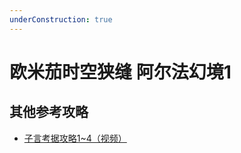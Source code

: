```yaml
---
underConstruction: true
---
```

<!-- 攻略完成后请移除本行及以上内容 -->
# 欧米茄时空狭缝 阿尔法幻境1

## 其他参考攻略

* [子言考据攻略1~4（视频）](https://www.bilibili.com/video/av39719792/)
